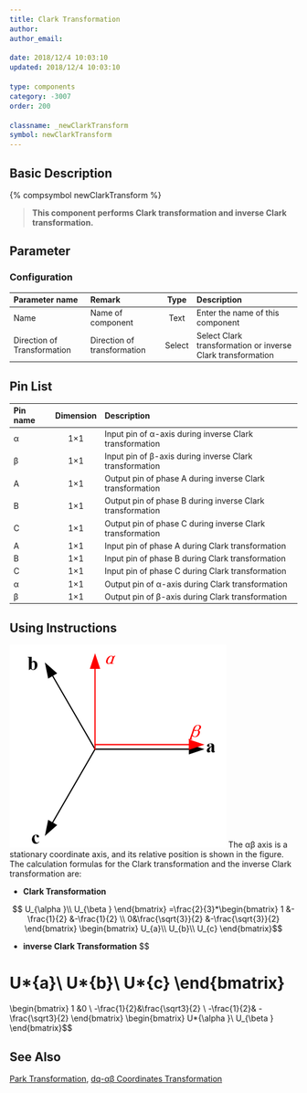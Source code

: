 ```yaml
---
title: Clark Transformation
author:
author_email:

date: 2018/12/4 10:03:10
updated: 2018/12/4 10:03:10

type: components
category: -3007
order: 200

classname: _newClarkTransform
symbol: newClarkTransform
---
```


## Basic Description

{% compsymbol newClarkTransform %}

> **This component performs Clark transformation and inverse Clark transformation.**

## Parameter

### Configuration

| Parameter name              | Remark                      |  Type  | Description                                                 |
| :-------------------------- | :-------------------------- | :----: | :---------------------------------------------------------- |
| Name                        | Name of component           |  Text  | Enter the name of this component                            |
| Direction of Transformation | Direction of transformation | Select | Select Clark transformation or inverse Clark transformation |

## Pin List

| Pin name | Dimension | Description                                               |
| :------- | :-------: | :-------------------------------------------------------- |
| α        |    1×1    | Input pin of α-axis during inverse Clark transformation   |
| β        |    1×1    | Input pin of β-axis during inverse Clark transformation   |
| A        |    1×1    | Output pin of phase A during inverse Clark transformation |
| B        |    1×1    | Output pin of phase B during inverse Clark transformation |
| C        |    1×1    | Output pin of phase C during inverse Clark transformation |
| A        |    1×1    | Input pin of phase A during Clark transformation          |
| B        |    1×1    | Input pin of phase B during Clark transformation          |
| C        |    1×1    | Input pin of phase C during Clark transformation          |
| α        |    1×1    | Output pin of α-axis during Clark transformation          |
| β        |    1×1    | Output pin of β-axis during Clark transformation          |

## Using Instructions

![坐标位置](comp_newClarkTransform/Clark.png '坐标位置')
The αβ axis is a stationary coordinate axis, and its relative position is shown in the figure. The calculation formulas for the Clark transformation and the inverse Clark transformation are:

- **Clark Transformation**

$$
U_{\alpha }\\
U_{\beta }
\end{bmatrix}
=\frac{2}{3}*\begin{bmatrix}
1 &-\frac{1}{2}  &-\frac{1}{2} \\
 0&\frac{\sqrt{3}}{2}  &-\frac{\sqrt{3}}{2}
\end{bmatrix}
\begin{bmatrix}
U_{a}\\
U_{b}\\
U_{c}
\end{bmatrix}$$

+ **inverse Clark Transformation**
$$

U*{a}\\
U*{b}\\
U*{c}
\end{bmatrix}
=
\begin{bmatrix}
1 &0 \\
-\frac{1}{2}&\frac{\sqrt3}{2} \\
-\frac{1}{2}& -\frac{\sqrt3}{2}
\end{bmatrix}
\begin{bmatrix}
U*{\alpha }\\
U\_{\beta }
\end{bmatrix}\$\$

## See Also

[Park Transformation](comp_newParkTransform.html), [dq-αβ Coordinates Transformation](comp_newXYtoDQ.html)
